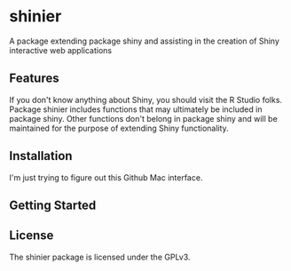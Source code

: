 shinier
=======

A package extending package shiny and assisting in the creation of Shiny
interactive web applications

## Features

If you don't know anything about Shiny, you should visit the R Studio folks.  Package shinier
includes functions that may ultimately be included in package shiny.  Other functions don't
belong in package shiny and will be maintained for the purpose of extending Shiny functionality.

## Installation

I'm just trying to figure out this Github Mac interface.

## Getting Started


## License

The shinier package is licensed under the GPLv3.
